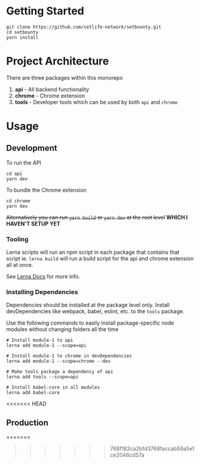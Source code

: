 # Getting Started
```
git clone https://github.com/setlife-network/setbounty.git
cd setbounty
yarn install
```

# Project Architecture

There are three packages within this monorepo

1. **api** - All backend functionality
2. **chrome** - Chrome extension
3. **tools** - Developer tools which can be used by both `api` and `chrome`

# Usage

## Development

To run the API
```
cd api
yarn dev
```

To bundle the Chrome extension
```
cd chrome
yarn dev
```

~~Alternatively you can run `yarn build` or `yarn dev` at the root level~~ **WHICH I HAVEN'T SETUP YET**

### Tooling

Lerna scripts will run an npm script in each package that contains that script ie. `lerna build` will run a build script for the api and chrome extension all at once.

See [Lerna Docs](https://github.com/lerna/lerna/blob/master/README.md) for more info.

### Installing Dependencies

Dependencies should be installed at the package level only. Install devDependencies like webpack, babel, eslint, etc. to the `tools` package.

Use the following commands to easily install package-specific node modules without changing folders all the time
```
# Install module-1 to api
lerna add module-1 --scope=api

# Install module-1 to chrome in devDependencies
lerna add module-1 --scope=chrome --dev

# Make tools package a dependency of api
lerna add tools --scope=api

# Install babel-core in all modules
lerna add babel-core
```
<<<<<<< HEAD

## Production
=======
>>>>>>> 768f182ca2bfd3768faccab59a5e1ce2046cd57a
